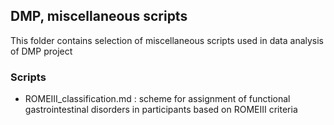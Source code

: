 ## DMP, miscellaneous scripts

This folder contains selection of miscellaneous scripts used in data analysis of DMP project 

### Scripts

- ROMEIII_classification.md : scheme for assignment of functional gastrointestinal disorders in participants based on ROMEIII criteria
